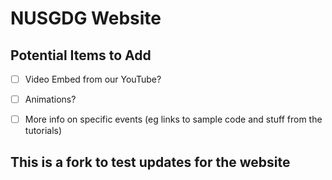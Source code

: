 # NUSGDG Website

## Potential Items to Add
- [ ] Video Embed from our YouTube?
- [ ] Animations?
- [ ] More info on specific events (eg links to sample code and stuff from the tutorials)


## This is a fork to test updates for the website
